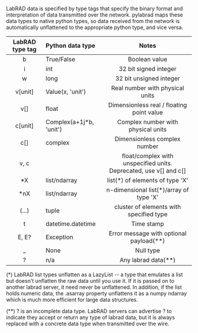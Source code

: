 LabRAD data is specified by type tags that specify the binary format and interpretation of data transmitted over the network.  pylabrad maps these data types to native python types, so data received from the network is automatically unflattened to the appropriate python type, and vice versa.  

| LabRAD type tag | Python data type | Notes |
| :--------------:|:-----------------|:-----:|
| b               | True/False       | Boolean value |
| i               | int              | 32 bit signed integer |
| w               | long             | 32 bit unsigned integer |
| v[unit]         | Value(x, 'unit') | Real number with physical units |
| v[]             | float            | Dimensionless real / floating point value |
| c[unit]         | Complex(a+1j*b, 'unit') | Complex number with physical units |
| c[]             | complex          | Dimensionless complex number |
| v, c            |                  | float/complex with unspecified units.  Deprecated, use v[] and c[] |
| *X              | list/ndarray     | list(*) of elements of type 'X' |
| *nX             | list/ndarray     | n-dimensional list(*)/array of type 'X' |
| (...)           | tuple            | cluster of elements with specified type |
| t               | datetime.datetime | Time stamp |
| E, E?           | Exception        | Error message with optional payload(**) |
| _               | None             | Null type |
| ?               | n/a              | Any labrad data(**) | 

(*) LabRAD list types unflatten as a LazyList -- a type that emulates a list but doesn't unflatten the raw data until you use it.  If it is passed on to another labrad server, it need never be unflattened.  In addition, if the list holds numeric data, the .asarray property unflattens it as a numpy ndarray which is much more efficient for large data structures.

(**) ? is an incomplete data type.  LabRAD servers can advertise ? to indicate they accept or return any type of labrad data, but it is always replaced with a concrete data type when transmitted over the wire.